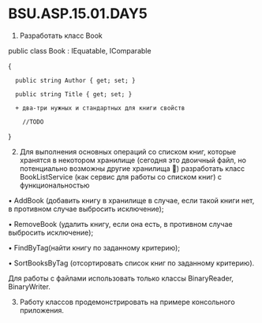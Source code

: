 # BSU.ASP.15.01.DAY5
1.	Разработать класс Book

  public class Book : IEquatable<Book>, IComparable<Book>

  {

      public string Author { get; set; }

      public string Title { get; set; } 

      + два-три нужных и стандартных для книги свойств

        //TODO 

  }

2.	Для выполнения основных операций со списком книг, которые хранятся в некотором хранилище (сегодня это двоичный файл, но потенциально возможны другие хранилища ) разработать класс BookListService (как сервис для работы со списком книг) с функциональностью 

•	AddBook (добавить книгу в хранилище в случае, если такой книги нет, в противном случае выбросить исключение);

•	RemoveBook (удалить книгу, если она есть, в противном случае выбросить исключение);

•	FindByTag(найти книгу по заданному критерию);

•	SortBooksByTag (отсортировать список книг по заданному критерию).

Для работы с файлами использовать только классы BinaryReader, BinaryWriter.

3.	Работу классов продемонстрировать на примере консольного приложения.
